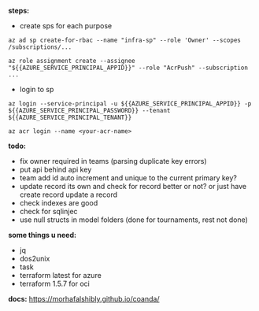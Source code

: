 **steps:**

-  create sps for each purpose

`az ad sp create-for-rbac --name "infra-sp" --role 'Owner' --scopes /subscriptions/...`

`az role assignment create --assignee "${{AZURE_SERVICE_PRINCIPAL_APPID}}" --role "AcrPush" --subscription ...`

-  login to sp

`az login --service-principal -u ${{AZURE_SERVICE_PRINCIPAL_APPID}} -p ${{AZURE_SERVICE_PRINCIPAL_PASSWORD}} --tenant ${{AZURE_SERVICE_PRINCIPAL_TENANT}}`

`az acr login --name <your-acr-name>`

**todo:**

-  fix owner required in teams (parsing duplicate key errors)
-  put api behind api key
-  team add id auto increment and unique to the current primary key?
-  update record its own and check for record better or not? or just have create record update a record
-  check indexes are good
-  check for sqlinjec
-  use null structs in model folders (done for tournaments, rest not done)

**some things u need:**

-  jq
-  dos2unix
-  task
-  terraform latest for azure
-  terraform 1.5.7 for oci

**docs:**
https://morhafalshibly.github.io/coanda/
